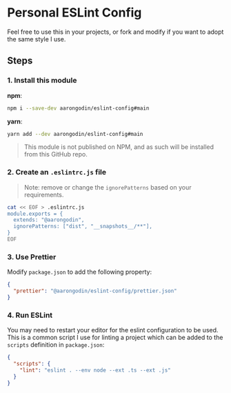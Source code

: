 # Personal ESLint Config

Feel free to use this in your projects, or fork and modify if you want to adopt the same style I use.

## Steps

### 1. Install this module

**npm**:

```sh
npm i --save-dev aarongodin/eslint-config#main
```

**yarn**:
```sh
yarn add --dev aarongodin/eslint-config#main
```

> This module is not published on NPM, and as such will be installed from this GitHub repo.

### 2. Create an `.eslintrc.js` file

> Note: remove or change the `ignorePatterns` based on your requirements.

```sh
cat << EOF > .eslintrc.js
module.exports = {
  extends: "@aarongodin",
  ignorePatterns: ["dist", "__snapshots__/**"],
}
EOF
```

### 3. Use Prettier

Modify `package.json` to add the following property:

```json
{
  "prettier": "@aarongodin/eslint-config/prettier.json"
}
```

### 4. Run ESLint

You may need to restart your editor for the eslint configuration to be used. This is a common script I use for linting a project which can be added to the `scripts` definition in `package.json`:

```json
{
  "scripts": {
    "lint": "eslint . --env node --ext .ts --ext .js"
  }
}
```
